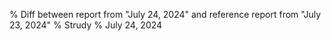 % Diff between report from "July 24, 2024" and reference report from "July 23, 2024"
% Strudy
% July 24, 2024


